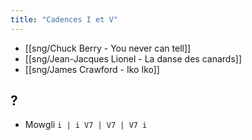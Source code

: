 ```yaml
---
title: "Cadences I et V"
---
```


- [[sng/Chuck Berry - You never can tell]]
- [[sng/Jean-Jacques Lionel - La danse des canards]]
- [[sng/James Crawford - Iko Iko]]

## ?

- Mowgli `i | i V7 | V7 | V7 i`


